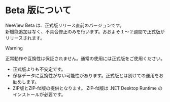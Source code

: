 # Beta 版について

<custom-revision/>

NeeView Beta は、正式版リリース直前のバージョンです。  
新機能追加はなく、不具合修正のみを行います。おおよそ１～２週間で正式版がリリースされます。

> [!WARNING]  
> 正常動作や互換性は保証されません。通常の使用には正式版をご使用ください。

  * 正式版よりも不安定です。
  * 保存データに互換性がない可能性があります。正式版とは別けての運用をお勧めします。
  * ZIP版とZIP-fd版の提供となります。 ZIP-fd版は .NET Desktop Runtime のインストールが必要です。
  